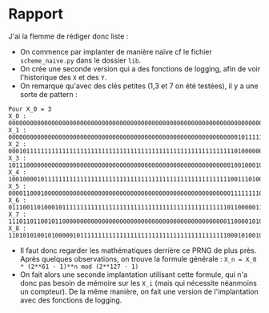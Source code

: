 # Rapport

J'ai la flemme de rédiger donc liste :
+ On commence par implanter de manière naïve cf le fichier `scheme_naive.py` dans le dossier `lib`.
+ On crée une seconde version qui a des fonctions de logging, afin de voir l'historique des `X` et des `Y`.
+ On remarque qu'avec des clés petites (1,3 et 7 on été testées), il y a une sorte de pattern :
```
Pour X_0 = 3
X_0	:	0000000000000000000000000000000000000000000000000000000000000000000000000000000000000000000000000000000000000000000000000000011
X_1	:	0000000000000000000000000000000000000000000000000000000000000000101111111111111111111111111111111111111111111111111111111111101
X_2	:	0001011111111111111111111111111111111111111111111111111111111110100000000000000000000000000000000000000000000000000000000000011
X_3	:	1011100000000000000000000000000000000000000000000000000000000010010001011111111111111111111111111111111111111111111111111111100
X_4	:	1001000010111111111111111111111111111111111111111111111111111100111010000000000000000000000000000000000000000000000000000000011
X_5	:	0000110001000000000000000000000000000000000000000000000000000011111111000010111111111111111111111111111111111111111111111111100
X_6	:	0111001101000101111111111111111111111111111111111111111111111011000001101110000000000000000000000000000000000000000000000000100
X_7	:	1110110110010110000000000000000000000000000000000000000000000110000101011111000101111111111111111111111111111111111111111111010
X_8	:	1101010100101000001011111111111111111111111111111111111111111000101001010111010000000000000000000000000000000000000000000000101
```
+ Il faut donc regarder les mathématiques derrière ce PRNG de plus près. Après quelques observations, on trouve la formule générale : `X_n = X_0 * (2**61 - 1)**n mod (2**127 - 1)`
+ On fait alors une seconde implantation utilisant cette formule, qui n'a donc pas besoin de mémoire sur les `X_i` (mais qui nécessite néanmoins un compteur). De la même manière, on fait une version de l'implantation avec des fonctions de logging.